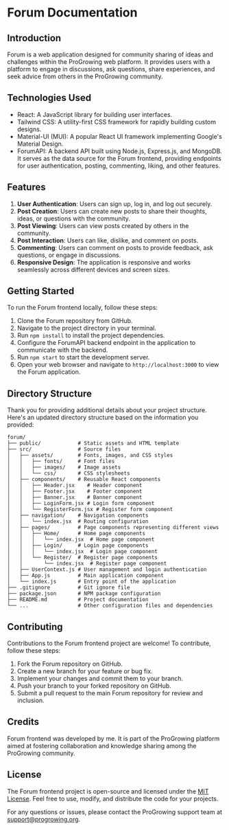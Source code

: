 # Forum Documentation

## Introduction
Forum is a web application designed for community sharing of ideas and challenges within the ProGrowing web platform. It provides users with a platform to engage in discussions, ask questions, share experiences, and seek advice from others in the ProGrowing community.

## Technologies Used
- React: A JavaScript library for building user interfaces.
- Tailwind CSS: A utility-first CSS framework for rapidly building custom designs.
- Material-UI (MUI): A popular React UI framework implementing Google's Material Design.
- ForumAPI: A backend API built using Node.js, Express.js, and MongoDB. It serves as the data source for the Forum frontend, providing endpoints for user authentication, posting, commenting, liking, and other features.

## Features
1. **User Authentication**: Users can sign up, log in, and log out securely.
2. **Post Creation**: Users can create new posts to share their thoughts, ideas, or questions with the community.
3. **Post Viewing**: Users can view posts created by others in the community.
4. **Post Interaction**: Users can like, dislike, and comment on posts.
5. **Commenting**: Users can comment on posts to provide feedback, ask questions, or engage in discussions.
6. **Responsive Design**: The application is responsive and works seamlessly across different devices and screen sizes.

## Getting Started
To run the Forum frontend locally, follow these steps:

1. Clone the Forum repository from GitHub.
2. Navigate to the project directory in your terminal.
3. Run `npm install` to install the project dependencies.
4. Configure the ForumAPI backend endpoint in the application to communicate with the backend.
5. Run `npm start` to start the development server.
6. Open your web browser and navigate to `http://localhost:3000` to view the Forum application.

## Directory Structure
Thank you for providing additional details about your project structure. Here's an updated directory structure based on the information you provided:

```
forum/
├── public/            # Static assets and HTML template
├── src/               # Source files
│   ├── assets/        # Fonts, images, and CSS styles
│   │   ├── fonts/     # Font files
│   │   ├── images/    # Image assets
│   │   └── css/       # CSS stylesheets
│   ├── components/    # Reusable React components
│   │   ├── Header.jsx    # Header component
│   │   ├── Footer.jsx    # Footer component
│   │   ├── Banner.jsx    # Banner component
│   │   ├── LoginForm.jsx # Login form component
│   │   └── RegisterForm.jsx # Register form component
│   ├── navigation/    # Navigation components
│   │   └── index.jsx  # Routing configuration
│   ├── pages/         # Page components representing different views
│   │   ├── Home/      # Home page components
│   │   │   └── index.jsx  # Home page component
│   │   ├── Login/     # Login page components
│   │   │   └── index.jsx  # Login page component
│   │   └── Register/  # Register page components
│   │       └── index.jsx  # Register page component
│   ├── UserContext.js # User management and login authentication
│   ├── App.js         # Main application component
│   └── index.js       # Entry point of the application
├── .gitignore         # Git ignore file
├── package.json       # NPM package configuration
├── README.md          # Project documentation
└── ...                # Other configuration files and dependencies
```

## Contributing
Contributions to the Forum frontend project are welcome! To contribute, follow these steps:

1. Fork the Forum repository on GitHub.
2. Create a new branch for your feature or bug fix.
3. Implement your changes and commit them to your branch.
4. Push your branch to your forked repository on GitHub.
5. Submit a pull request to the main Forum repository for review and inclusion.

## Credits
Forum frontend was developed by me. It is part of the ProGrowing platform aimed at fostering collaboration and knowledge sharing among the ProGrowing community.

## License
The Forum frontend project is open-source and licensed under the [MIT License](LICENSE). Feel free to use, modify, and distribute the code for your projects.

For any questions or issues, please contact the ProGrowing support team at support@progrowing.org.
